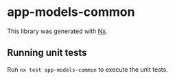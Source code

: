 # app-models-common

This library was generated with [Nx](https://nx.dev).

## Running unit tests

Run `nx test app-models-common` to execute the unit tests.
